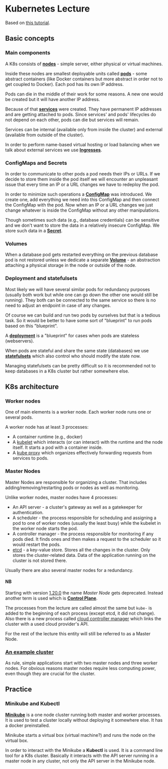 # Kubernetes Lecture

Based on [this tutorial](https://www.youtube.com/watch?v=X48VuDVv0do).

## Basic concepts

### Main components

A K8s consists of [**nodes**](https://kubernetes.io/docs/concepts/architecture/nodes/) - simple server, either physical or virtual machines. 

Inside these nodes are smallest deployable units called [**pods**](https://kubernetes.io/docs/concepts/workloads/pods/) - some abstract containers (like Docker containers but more abstract in order not to get coupled to Docker). Each pod has its own IP address.

Pods can die in the middle of their work for some reasons. A new one would be created but it will have another IP address.

Because of that [**services**](https://kubernetes.io/docs/concepts/services-networking/service/) were created. They have permanent IP addresses and are getting attached to pods. Since services' and pods' lifecycles do not depend on each other, pods can die but services will remain.

Services can be internal (available only from inside the cluster) and external (available from outside of the cluster).

In order to perform name-based virtual hosting or load balancing when we talk about external services we use [**Ingresses**](https://kubernetes.io/docs/concepts/services-networking/ingress/).


### ConfigMaps and Secrets

In order to communicate to other pods a pod needs their IPs or URLs. If we decide to store them inside the pod itself we will encounter an unpleasant issue that every time an IP or a URL changes we have to redeploy the pod.

In order to minimize such operations a [**ConfigMap**](https://kubernetes.io/docs/concepts/configuration/configmap/) was introduced. We create one, add everything we need into this ConfigMap and then connect the ConfigMap with the pod. Now when an IP or a URL changes we just change whatever is inside the ConfigMap without any other manipulations.

Though sometimes such data (e.g., database credentials) can be sensitive and we don't want to store the data in a relatively insecure ConfigMap. We store such data in a [**Secret**](https://kubernetes.io/docs/concepts/configuration/secret/).


### Volumes

When a database pod gets restarted everything on the previous database pod is not restored unless we dedicate a separate [**Volume**](https://kubernetes.io/docs/concepts/storage/volumes/) - an abstraction attaching a physical storage in the node or outside of the node.


### Deployment and statefulsets

Most likely we will have several similar pods for redundancy purposes (usually both work but while one can go down the other one would still be running). They both can be connected to the same service so there is no need to adjust an endpoint in case of any changes.

Of course we can build and run two pods by ourselves but that is a tedious task. So it would be better to have some sort of "blueprint" to run pods based on this "blueprint".

A [**deployment**](https://kubernetes.io/docs/concepts/workloads/controllers/deployment/) is a "blueprint" for cases when pods are stateless (webservers).

When pods are stateful and share the same state (databases) we use [**statefulsets**](https://kubernetes.io/docs/concepts/workloads/controllers/statefulset/) which also control who should modify the state now.

Managing statefulsets can be pretty difficult so it is recommended not to keep databases in a K8s cluster but rather somewhere else.


## K8s architecture

### Worker nodes

One of main elements is a worker node. Each worker node runs one or several pods.

A worker node has at least 3 processes:

* A container runtime (e.g., docker)
* A [kubelet](https://kubernetes.io/docs/reference/command-line-tools-reference/kubelet/) which interacts (or can interact) with the runtime and the node itself. It starts a pod with a container inside.
* A [kube proxy](https://kubernetes.io/docs/reference/command-line-tools-reference/kube-proxy/) which organizes effectively forwarding requests from services to pods.

### Master Nodes

Master Nodes are responsible for organizing a cluster. That includes adding/removing/restarting pods or nodes as well as monitoring.

Unlike worker nodes, master nodes have 4 processes:

* An API server - a cluster's gateway as well as a gatekeeper for authentication.
* A scheduler - the process responsible for scheduling and assigning a pod to one of worker nodes (usually the least busy) while the kubelet in the worker node starts the pod.
* A controller manager - the process responsible for monitoring if any pods died. It finds ones and then makes a request to the scheduler so it would restart the pods.
* [etcd](https://etcd.io/) - a key-value store. Stores all the changes in the cluster. Only stores the cluster-related data. Data of the application running on the cluster is not stored there.

Usually there are also several master nodes for a redundancy.

#### NB

Starting with version [1.20.0](https://github.com/kubernetes/kubernetes/blob/master/CHANGELOG/CHANGELOG-1.20.md) the name _Master Node_ gets deprecated. Instead another term is used which is [**Control Plane**](https://kubernetes.io/docs/concepts/overview/components/).

The processes from the lecture are called almost the same but `kube-` is added to the beginning of each process (except etcd, it did not change). Also there is a new process called [cloud controller manager](https://kubernetes.io/docs/concepts/overview/components/#cloud-controller-manager) which links the cluster with a used cloud provider's API.

For the rest of the lecture this entity will still be referred to as a Master Node.

### [An example cluster](https://www.youtube.com/watch?v=X48VuDVv0do&t=33m8s)

As rule, simple applications start with two master nodes and three worker nodes. For obvious reasons master nodes require less computing power, even though they are crucial for the cluster.

## Practice

### Minikube and Kubectl

[**Minikube**](https://github.com/kubernetes/minikube) is a one node cluster running both master and worker processes. It is used to test a cluster locally without deploying it somewhere else. It has a docker preinstalled.

Minikube starts a virtual box (virtual machine?) and runs the node on the virtual box.

In order to interact with the Minikube a **Kubectl** is used. It is a command line tool for a K8s cluster. Basically it interacts with the API server running in a master node in any cluster, not only the API server in the Minikube node.